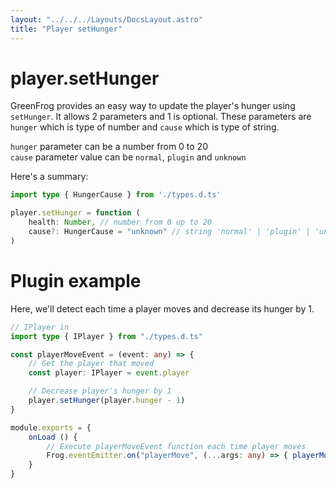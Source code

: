 ```yaml
---
layout: "../../../Layouts/DocsLayout.astro"
title: "Player setHunger"
---
```


# player.setHunger

GreenFrog provides an easy way to update the player's hunger using `setHunger`. It allows 2 parameters and 1 is optional. These parameters are `hunger` which is type of number and `cause` which is type of string. 

`hunger` parameter can be a number from 0 to 20  
`cause` parameter value can be `normal`, `plugin` and `unknown` 

Here's a summary:

```ts
import type { HungerCause } from './types.d.ts'

player.setHunger = function (
    health: Number, // number from 0 up to 20
    cause?: HungerCause = "unknown" // string 'normal' | 'plugin' | 'unknown'
)
```

# Plugin example

Here, we'll detect each time a player moves and decrease its hunger by 1.

```ts
// IPlayer in 
import type { IPlayer } from "./types.d.ts"

const playerMoveEvent = (event: any) => {
    // Get the player that moved
    const player: IPlayer = event.player

    // Decrease player's hunger by 1
    player.setHunger(player.hunger - 1) 
}

module.exports = {
    onLoad () {
        // Execute playerMoveEvent function each time player moves
        Frog.eventEmitter.on("playerMove", (...args: any) => { playerMoveEvent(...args, Frog) })
    }
}
```